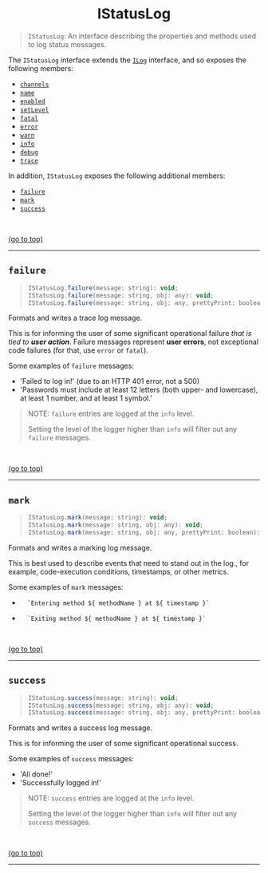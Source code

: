 # <h1 id="top" align="center">IStatusLog</h1> #

> `IStatusLog`: An interface describing the properties and methods used to log status messages.

The `IStatusLog` interface extends the [`ILog`](ilog) interface, and so exposes the following members:

- [`channels`](iLog#channels)
- [`name`](iLog#name)
- [`enabled`](iLog#enabled)
- [`setLevel`](iLog#setlevel)
- [`fatal`](iLog#fatal)
- [`error`](iLog#error)
- [`warn`](iLog#warn)
- [`info`](iLog#info)
- [`debug`](iLog#debug)
- [`trace`](iLog#trace)

In addition, `IStatusLog` exposes the following additional members:

- [`failure`](#failure)
- [`mark`](#mark)
- [`success`](#success)

<br>

<a href="#top">(go to top)</a>

----

## `failure` ##

> ```javascript
> IStatusLog.failure(message: string): void;
> IStatusLog.failure(message: string, obj: any): void;
> IStatusLog.failure(message: string, obj: any, prettyPrint: boolean): void;
> ```

Formats and writes a trace log message.

This is for informing the user of some significant operational failure _that is tied to **user action**_. Failure messages represent **user errors**, not exceptional code failures (for that, use `error` or `fatal`).

Some examples of `failure` messages:

- 'Failed to log in!' (due to an HTTP 401 error, not a 500)
- 'Passwords must include at least 12 letters (both upper- and lowercase), at least 1 number, and at least 1 symbol.'

> NOTE: `failure` entries are logged at the `info` level.
>
> Setting the level of the logger higher than `info` will filter out any `failure` messages.

<br>

<a href="#top">(go to top)</a>

----

## `mark` ##

> ```javascript
> IStatusLog.mark(message: string): void;
> IStatusLog.mark(message: string, obj: any): void;
> IStatusLog.mark(message: string, obj: any, prettyPrint: boolean): void;
> ```

Formats and writes a marking log message.

This is best used to describe events that need to stand out in the log., for example, code-execution conditions, timestamps, or other metrics.

Some examples of `mark` messages:

-
        `Entering method ${ methodName } at ${ timestamp }`
-
        `Exiting method ${ methodName } at ${ timestamp }`

<br>

<a href="#top">(go to top)</a>

----

## `success` ##

> ```javascript
> IStatusLog.success(message: string): void;
> IStatusLog.success(message: string, obj: any): void;
> IStatusLog.success(message: string, obj: any, prettyPrint: boolean): void;
> ```

Formats and writes a success log message.

This is for informing the user of some significant operational success.

Some examples of `success` messages:

- 'All done!'
- 'Successfully logged in!'

> NOTE: `success` entries are logged at the `info` level.
>
> Setting the level of the logger higher than `info` will filter out any `success` messages.

<br>

<a href="#top">(go to top)</a>

----

[ilog]:iLog.md
